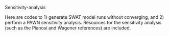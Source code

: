Sensitivity-analysis

Here are codes to 1) generate SWAT model runs without converging, and 2) perform a PAWN sensitivity analysis. 
Resources for the sensitivity analysis (such as the Pianosi and Wagener references) are included.
